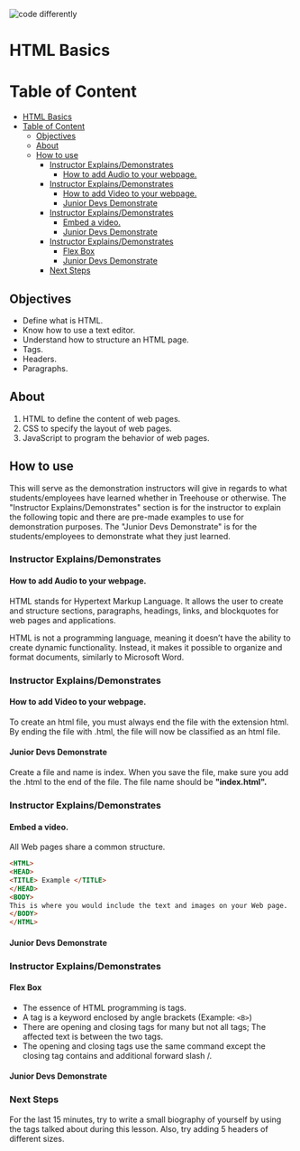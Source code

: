 ![code differently](https://user-images.githubusercontent.com/54545904/91590200-f82ec600-e928-11ea-9433-eea450388abf.png)

# HTML Basics

# Table of Content

- [HTML Basics](#html-basics)
- [Table of Content](#table-of-content)
  - [Objectives](#objectives)
  - [About](#about)
  - [How to use](#how-to-use)
    - [Instructor Explains/Demonstrates](#instructor-explainsdemonstrates)
      - [How to add Audio to your webpage.](#how-to-add-audio-to-your-webpage)
    - [Instructor Explains/Demonstrates](#instructor-explainsdemonstrates-1)
      - [How to add Video to your webpage.](#how-to-add-video-to-your-webpage)
      - [Junior Devs Demonstrate](#junior-devs-demonstrate)
    - [Instructor Explains/Demonstrates](#instructor-explainsdemonstrates-2)
      - [Embed a video.](#embed-a-video)
      - [Junior Devs Demonstrate](#junior-devs-demonstrate-1)
    - [Instructor Explains/Demonstrates](#instructor-explainsdemonstrates-3)
      - [Flex Box](#flex-box)
      - [Junior Devs Demonstrate](#junior-devs-demonstrate-2)
    - [Next Steps](#next-steps)

## Objectives

- Define what is HTML.
- Know how to use a text editor.
- Understand how to structure an HTML page.
- Tags.
- Headers.
- Paragraphs.

## About

1.	HTML to define the content of web pages.
2.	 CSS to specify the layout of web pages.
3.	JavaScript to program the behavior of web pages.

## How to use

This will serve as the demonstration instructors will give in regards to what students/employees have learned whether in Treehouse or otherwise. The "Instructor Explains/Demonstrates" section is for the instructor to explain the following topic and there are pre-made examples to use for demonstration purposes. The "Junior Devs Demonstrate" is for the students/employees to demonstrate what they just learned.

### Instructor Explains/Demonstrates

#### How to add Audio to your webpage.

HTML stands for Hypertext Markup Language. It allows the user to create and structure sections, paragraphs, headings, links, and blockquotes for web pages and applications.

HTML is not a programming language, meaning it doesn’t have the ability to create dynamic functionality. Instead, it makes it possible to organize and format documents, similarly to Microsoft Word.

### Instructor Explains/Demonstrates 

#### How to add Video to your webpage.

To create an html file, you must always end the file with the extension html. By ending the file with .html, the file will now be classified as an html file.

#### Junior Devs Demonstrate

Create a file and name is index. When you save the file, make sure you add the .html to the end of the file. The file name should be **"index.html".**

### Instructor Explains/Demonstrates 

#### Embed a video.

All Web pages share a common structure.
```html
<HTML>
<HEAD>
<TITLE> Example </TITLE>
</HEAD>
<BODY>
This is where you would include the text and images on your Web page.
</BODY>
</HTML>
```

#### Junior Devs Demonstrate

### Instructor Explains/Demonstrates 

#### Flex Box

- The essence of HTML programming is tags.
- A tag is a keyword enclosed by angle brackets (Example: ```<B>```)
- There are opening and closing tags for many but not all tags; The affected text is between the two tags.
- The opening and closing tags use the same command except the closing tag contains and additional forward slash /.

#### Junior Devs Demonstrate 

### Next Steps

For the last 15 minutes, try to write a small biography of yourself by using the tags talked about during this lesson. Also, try adding 5 headers of different sizes.




 

